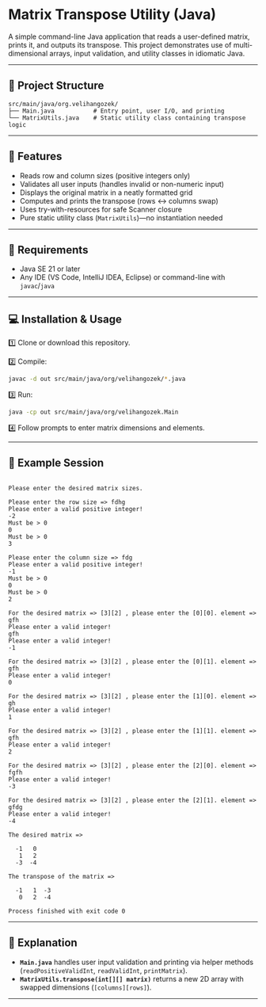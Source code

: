 # Matrix Transpose Utility (Java)

A simple command-line Java application that reads a user-defined matrix, prints it, and outputs its transpose. This project demonstrates use of multi-dimensional arrays, input validation, and utility classes in idiomatic Java.

---

## 📂 Project Structure

```
src/main/java/org.velihangozek/
├── Main.java           # Entry point, user I/O, and printing
└── MatrixUtils.java    # Static utility class containing transpose logic
```

---

## 🚀 Features

- Reads row and column sizes (positive integers only)
- Validates all user inputs (handles invalid or non-numeric input)
- Displays the original matrix in a neatly formatted grid
- Computes and prints the transpose (rows ↔ columns swap)
- Uses try-with-resources for safe Scanner closure
- Pure static utility class (`MatrixUtils`)—no instantiation needed

---

## 🔧 Requirements

- Java SE 21 or later
- Any IDE (VS Code, IntelliJ IDEA, Eclipse) or command-line with `javac`/`java`

---

## 💻 Installation & Usage

1️⃣ Clone or download this repository.

2️⃣ Compile:
```bash
javac -d out src/main/java/org/velihangozek/*.java
```

3️⃣ Run:
```bash
java -cp out src/main/java/org/velihangozek.Main
```

4️⃣ Follow prompts to enter matrix dimensions and elements.

---

## 🎯 Example Session

```

Please enter the desired matrix sizes.

Please enter the row size => fdhg
Please enter a valid positive integer!
-2
Must be > 0
0
Must be > 0
3

Please enter the column size => fdg
Please enter a valid positive integer!
-1
Must be > 0
0
Must be > 0
2

For the desired matrix => [3][2] , please enter the [0][0]. element => gfh
Please enter a valid integer!
gfh
Please enter a valid integer!
-1

For the desired matrix => [3][2] , please enter the [0][1]. element => gfh
Please enter a valid integer!
0

For the desired matrix => [3][2] , please enter the [1][0]. element => gh
Please enter a valid integer!
1

For the desired matrix => [3][2] , please enter the [1][1]. element => gfh
Please enter a valid integer!
2

For the desired matrix => [3][2] , please enter the [2][0]. element => fgfh
Please enter a valid integer!
-3

For the desired matrix => [3][2] , please enter the [2][1]. element => gfdg
Please enter a valid integer!
-4

The desired matrix => 

  -1   0
   1   2
  -3  -4

The transpose of the matrix => 

  -1   1  -3
   0   2  -4

Process finished with exit code 0
```

---

## 📖 Explanation

- **`Main.java`** handles user input validation and printing via helper methods (`readPositiveValidInt`, `readValidInt`, `printMatrix`).
- **`MatrixUtils.transpose(int[][] matrix)`** returns a new 2D array with swapped dimensions (`[columns][rows]`).

---